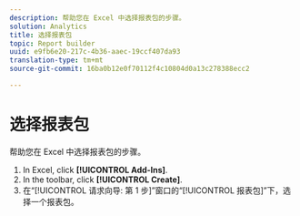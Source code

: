 ```yaml
---
description: 帮助您在 Excel 中选择报表包的步骤。
solution: Analytics
title: 选择报表包
topic: Report builder
uuid: e9fb6e20-217c-4b36-aaec-19ccf407da93
translation-type: tm+mt
source-git-commit: 16ba0b12e0f70112f4c10804d0a13c278388ecc2

---
```



# 选择报表包

帮助您在 Excel 中选择报表包的步骤。

1. In Excel, click **[!UICONTROL Add-Ins]**.
1. In the toolbar, click **[!UICONTROL Create]**.
1. 在“[!UICONTROL 请求向导: 第 1 步]”窗口的“[!UICONTROL 报表包]”下，选择一个报表包。
